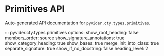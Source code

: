 # Primitives API

Auto-generated API documentation for `pyvider.cty.types.primitives`.

::: pyvider.cty.types.primitives
    options:
      show_root_heading: false
      members_order: source
      show_signature_annotations: true
      show_category_heading: true
      show_bases: true
      merge_init_into_class: true
      separate_signature: true
      show_if_no_docstring: false
      heading_level: 2
